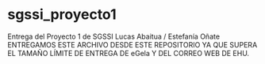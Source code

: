 # sgssi_proyecto1
Entrega del Proyecto 1 de SGSSI Lucas Abaitua / Estefanía Oñate <br>
ENTREGAMOS ESTE ARCHIVO DESDE ESTE REPOSITORIO YA QUE SUPERA EL TAMAÑO LÍMITE DE ENTREGA DE eGela Y DEL CORREO WEB DE EHU.
